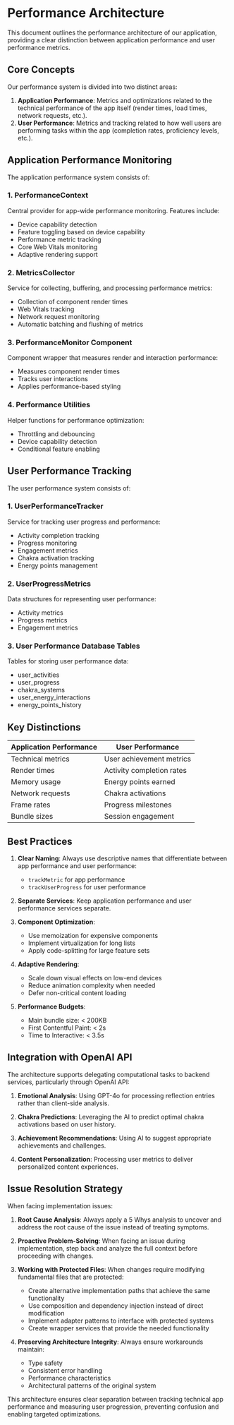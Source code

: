 
# Performance Architecture

This document outlines the performance architecture of our application, providing a clear distinction between application performance and user performance metrics.

## Core Concepts

Our performance system is divided into two distinct areas:

1. **Application Performance**: Metrics and optimizations related to the technical performance of the app itself (render times, load times, network requests, etc.).
2. **User Performance**: Metrics and tracking related to how well users are performing tasks within the app (completion rates, proficiency levels, etc.).

## Application Performance Monitoring

The application performance system consists of:

### 1. PerformanceContext

Central provider for app-wide performance monitoring. Features include:
- Device capability detection
- Feature toggling based on device capability
- Performance metric tracking
- Core Web Vitals monitoring
- Adaptive rendering support

### 2. MetricsCollector

Service for collecting, buffering, and processing performance metrics:
- Collection of component render times
- Web Vitals tracking
- Network request monitoring
- Automatic batching and flushing of metrics

### 3. PerformanceMonitor Component

Component wrapper that measures render and interaction performance:
- Measures component render times
- Tracks user interactions
- Applies performance-based styling

### 4. Performance Utilities

Helper functions for performance optimization:
- Throttling and debouncing
- Device capability detection
- Conditional feature enabling

## User Performance Tracking

The user performance system consists of:

### 1. UserPerformanceTracker

Service for tracking user progress and performance:
- Activity completion tracking
- Progress monitoring
- Engagement metrics
- Chakra activation tracking
- Energy points management

### 2. UserProgressMetrics

Data structures for representing user performance:
- Activity metrics
- Progress metrics
- Engagement metrics

### 3. User Performance Database Tables

Tables for storing user performance data:
- user_activities
- user_progress
- chakra_systems
- user_energy_interactions
- energy_points_history

## Key Distinctions

| Application Performance | User Performance |
|------------------------|------------------|
| Technical metrics | User achievement metrics |
| Render times | Activity completion rates |
| Memory usage | Energy points earned |
| Network requests | Chakra activations |
| Frame rates | Progress milestones |
| Bundle sizes | Session engagement |

## Best Practices

1. **Clear Naming**: Always use descriptive names that differentiate between app performance and user performance:
   - `trackMetric` for app performance
   - `trackUserProgress` for user performance

2. **Separate Services**: Keep application performance and user performance services separate.

3. **Component Optimization**:
   - Use memoization for expensive components
   - Implement virtualization for long lists
   - Apply code-splitting for large feature sets

4. **Adaptive Rendering**:
   - Scale down visual effects on low-end devices
   - Reduce animation complexity when needed
   - Defer non-critical content loading

5. **Performance Budgets**:
   - Main bundle size: < 200KB
   - First Contentful Paint: < 2s
   - Time to Interactive: < 3.5s

## Integration with OpenAI API

The architecture supports delegating computational tasks to backend services, particularly through OpenAI API:

1. **Emotional Analysis**: Using GPT-4o for processing reflection entries rather than client-side analysis.

2. **Chakra Predictions**: Leveraging the AI to predict optimal chakra activations based on user history.

3. **Achievement Recommendations**: Using AI to suggest appropriate achievements and challenges.

4. **Content Personalization**: Processing user metrics to deliver personalized content experiences.

## Issue Resolution Strategy

When facing implementation issues:

1. **Root Cause Analysis**: Always apply a 5 Whys analysis to uncover and address the root cause of the issue instead of treating symptoms.

2. **Proactive Problem-Solving**: When facing an issue during implementation, step back and analyze the full context before proceeding with changes.

3. **Working with Protected Files**: When changes require modifying fundamental files that are protected:
   - Create alternative implementation paths that achieve the same functionality
   - Use composition and dependency injection instead of direct modification
   - Implement adapter patterns to interface with protected systems
   - Create wrapper services that provide the needed functionality

4. **Preserving Architecture Integrity**: Always ensure workarounds maintain:
   - Type safety
   - Consistent error handling
   - Performance characteristics
   - Architectural patterns of the original system

This architecture ensures clear separation between tracking technical app performance and measuring user progression, preventing confusion and enabling targeted optimizations.
